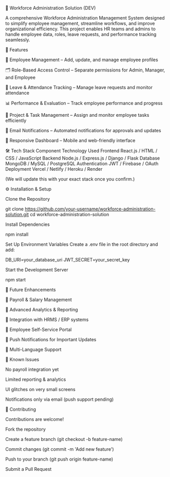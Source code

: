 🏢 Workforce Administration Solution (DEV)

A comprehensive Workforce Administration Management System designed to simplify employee management, streamline workflows, and improve organizational efficiency.
This project enables HR teams and admins to handle employee data, roles, leave requests, and performance tracking seamlessly.

🚀 Features

👥 Employee Management – Add, update, and manage employee profiles

🗂️ Role-Based Access Control – Separate permissions for Admin, Manager, and Employee

📝 Leave & Attendance Tracking – Manage leave requests and monitor attendance

📊 Performance & Evaluation – Track employee performance and progress

📅 Project & Task Management – Assign and monitor employee tasks efficiently

🔔 Email Notifications – Automated notifications for approvals and updates

📱 Responsive Dashboard – Mobile and web-friendly interface

🛠️ Tech Stack
Component	Technology Used
Frontend	React.js / HTML / CSS / JavaScript
Backend	Node.js / Express.js / Django / Flask
Database	MongoDB / MySQL / PostgreSQL
Authentication	JWT / Firebase / OAuth
Deployment	Vercel / Netlify / Heroku / Render

(We will update this with your exact stack once you confirm.)

⚙️ Installation & Setup

Clone the Repository

git clone https://github.com/your-username/workforce-administration-solution.git
cd workforce-administration-solution


Install Dependencies

npm install


Set Up Environment Variables
Create a .env file in the root directory and add:

DB_URI=your_database_uri
JWT_SECRET=your_secret_key


Start the Development Server

npm start

📌 Future Enhancements

🔹 Payroll & Salary Management

🔹 Advanced Analytics & Reporting

🔹 Integration with HRMS / ERP systems

🔹 Employee Self-Service Portal

🔹 Push Notifications for Important Updates

🔹 Multi-Language Support

🐞 Known Issues

No payroll integration yet

Limited reporting & analytics

UI glitches on very small screens

Notifications only via email (push support pending)

🤝 Contributing

Contributions are welcome!

Fork the repository

Create a feature branch (git checkout -b feature-name)

Commit changes (git commit -m 'Add new feature')

Push to your branch (git push origin feature-name)

Submit a Pull Request
